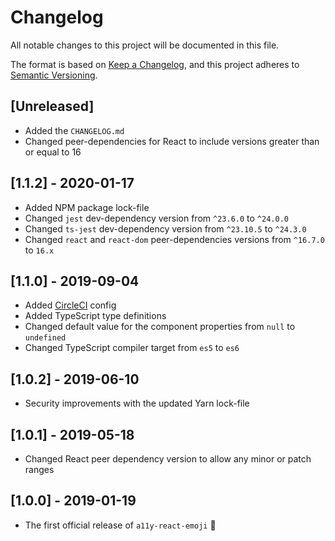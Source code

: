# Changelog

All notable changes to this project will be documented in this file.

The format is based on [Keep a Changelog](https://keepachangelog.com/en/1.0.0/),
and this project adheres to [Semantic Versioning](https://semver.org/spec/v2.0.0.html).

## [Unreleased]

- Added the `CHANGELOG.md`
- Changed peer-dependencies for React to include versions greater than or equal to 16

## [1.1.2] - 2020-01-17

- Added NPM package lock-file
- Changed `jest` dev-dependency version from `^23.6.0` to `^24.0.0`
- Changed `ts-jest` dev-dependency version from `^23.10.5` to `^24.3.0`
- Changed `react` and `react-dom` peer-dependencies versions from `^16.7.0` to `16.x`

## [1.1.0] - 2019-09-04

- Added [CircleCI](https://circleci.com/) config
- Added TypeScript type definitions
- Changed default value for the component properties from `null` to `undefined`
- Changed TypeScript compiler target from `es5` to `es6`

## [1.0.2] - 2019-06-10

- Security improvements with the updated Yarn lock-file

## [1.0.1] - 2019-05-18

- Changed React peer dependency version to allow any minor or patch ranges

## [1.0.0] - 2019-01-19

- The first official release of `a11y-react-emoji` 🎉
